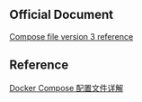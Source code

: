 
## Official Document
[Compose file version 3 reference](https://docs.docker.com/compose/compose-file/)

## Reference
[Docker Compose 配置文件详解](https://www.jianshu.com/p/2217cfed29d7)

